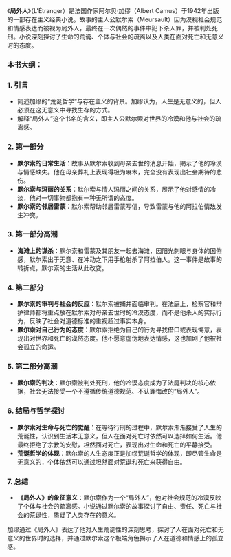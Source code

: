 《**局外人**》（L'Étranger）是法国作家阿尔贝·加缪（Albert Camus）于1942年出版的一部存在主义经典小说。故事的主人公默尔索（Meursault）因为漠视社会规范和情感表达而被视为局外人，最终在一次偶然的事件中犯下杀人罪，并被判处死刑。小说深刻探讨了生命的荒诞、个体与社会的疏离以及人类在面对死亡和无意义时的态度。

### 本书大纲：

### 1. 引言
- 简述加缪的“荒诞哲学”与存在主义的背景。加缪认为，人生是无意义的，但人必须在这无意义中寻找生存的方式。
- 解释“局外人”这个书名的含义，即主人公默尔索对世界的冷漠和他与社会的疏离感。

### 2. 第一部分
- **默尔索的日常生活**：故事从默尔索收到母亲去世的消息开始，揭示了他的冷漠与情感缺失。他在母亲葬礼上表现得极为麻木，完全没有表现出社会期待的悲伤。
- **默尔索与玛丽的关系**：默尔索与情人玛丽之间的关系，展示了他对感情的冷淡，他对一切事物都抱有一种无所谓的态度。
- **默尔索的邻居雷蒙**：默尔索帮助邻居雷蒙写信，导致雷蒙与他的阿拉伯情敌发生冲突。
  
### 3. 第一部分高潮
- **海滩上的谋杀**：默尔索和雷蒙及其朋友一起去海滩，因阳光刺眼与身体的困倦感，默尔索出于无意、在冲动之下用手枪射杀了阿拉伯人。这一事件是故事的转折点，默尔索的生活从此改变。

### 4. 第二部分
- **默尔索的审判与社会的反应**：默尔索被捕并面临审判。在法庭上，检察官和辩护律师都将重点放在默尔索对母亲去世时的冷漠态度，而不是他杀人的实际行为，反映了社会对道德标准的重视超过事实本身。
- **默尔索对自己行为的态度**：默尔索拒绝为自己的行为寻找借口或表现悔意，表现出对世界和死亡的漠然态度。他不愿意虚伪地表达情感，这也加剧了他被社会孤立的命运。

### 5. 第二部分高潮
- **默尔索的判决**：默尔索被判处死刑，他的冷漠态度成为了法庭判决的核心依据，社会无法接受一个不遵循传统道德规范、不认罪悔改的“局外人”。
  
### 6. 结局与哲学探讨
- **默尔索对生命与死亡的觉醒**：在等待行刑的过程中，默尔索渐渐接受了人生的荒诞性，认识到生活本无意义，但人在面对死亡时依然可以选择如何生活。他最终拒绝了宗教的安慰，坦然面对死亡，表现出对生命和死亡的平静接受。
- **荒诞哲学的体现**：默尔索的人生态度正是加缪荒诞哲学的体现，即尽管生命是无意义的，个体依然可以通过坦然面对荒诞和死亡来获得自由。

### 7. 总结
- **《局外人》的象征意义**：默尔索作为一个“局外人”，他对社会规范的冷漠反映了个体与社会的疏离感。小说通过默尔索的故事探讨了自由、责任、死亡与社会的荒诞性，质疑了人类存在的意义。

加缪通过《局外人》表达了他对人生荒诞性的深刻思考，探讨了人在面对死亡和无意义的世界时的选择，并通过默尔索这个极端角色揭示了人在道德和情感上的孤立感。